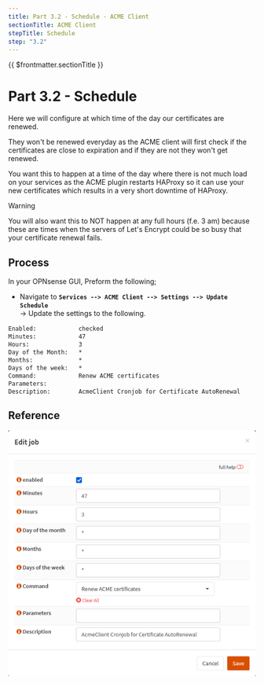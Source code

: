 ```yaml
---
title: Part 3.2 - Schedule - ACME Client
sectionTitle: ACME Client
stepTitle: Schedule
step: "3.2"
---
```


{{ $frontmatter.sectionTitle }}
# Part 3.2 - Schedule

Here we will configure at which time of the day our certificates are renewed.

They won't be renewed everyday as the ACME client will first check if the certificates are close to expiration and if they are not they won't get renewed.

You want this to happen at a time of the day where there is not much load on your services as the ACME plugin restarts HAProxy so it can use your new certificates which results in a very short downtime of HAProxy.

> [!WARNING]
> You will also want this to NOT happen at any full hours (f.e. 3 am) because these are times when the servers of Let's Encrypt could be so busy that your certificate renewal fails.

## Process

In your OPNsense GUI, Preform the following;

- Navigate to **`Services --> ACME Client --> Settings --> Update Schedule`**  
-> Update the settings to the following.

```text
Enabled:            checked
Minutes:            47
Hours:              3
Day of the Month:   *
Months:             *
Days of the week:   *
Command:            Renew ACME certificates
Parameters:         
Description:        AcmeClient Cronjob for Certificate AutoRenewal
```

## Reference
![P003-002-ACME-Schedule](assets/P003-002-ACME-Schedule.png)